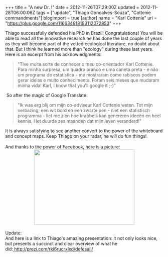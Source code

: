 +++
title = "A new Dr. !"
date = 2012-11-26T07:29:00Z
updated = 2012-11-28T06:00:06Z
tags = ["update", "Thiago Goncalves-Souza", "Cottenie commandments"]
blogimport = true 
[author]
	name = "Karl Cottenie"
	uri = "https://plus.google.com/116634918193112072853"
+++

Thiago successfully defended his PhD in Brazil! Congratulations! You will be able to read all the innovative research he has done the last couple of years as they will become part of the vetted ecological literature, no doubt about that. But I think he learned more than "ecology" during these last years. Here is an&nbsp;excerpt&nbsp;from his acknowledgments:<br /><blockquote class="tr_bq">"Tive muita sorte de conhecer o meu co-orientador Karl Cottenie. Para minha surpresa,&nbsp;um quadro branco e uma caneta preta - e não um programa de estatística - me mostraram como&nbsp;rabiscos podem gerar ideias e muito conhecimento. Foram seis meses que mudaram minha vida!&nbsp;Karl, I know that you'll google it ;-)"</blockquote>&nbsp;So after the magic of Google Translate:<br /><blockquote class="tr_bq">"Ik was erg blij om mijn co-adviseur Karl Cottenie weten. Tot mijn verbazing,&nbsp;een wit bord en een zwarte pen - niet een statistisch programma - liet me zien hoe&nbsp;krabbels kan genereren ideeën en heel kennis. Het duurde zes maanden dat mijn leven veranderd!"</blockquote>It is always&nbsp;satisfying&nbsp;to see another convert to the power of the whiteboard and concept maps. Keep Thiago on your radar, he will do fun things!<br /><br />And thanks to the power of Facebook, here is a picture:<br /><div class="separator" style="clear: both; text-align: center;"><a href="http://1.bp.blogspot.com/-ydmQ6R4xfjE/ULNgg_BM_9I/AAAAAAAAlV8/obaLMG3xAkk/s1600/399232_10151159177960679_1450957416_n.jpg" imageanchor="1" style="margin-left: 1em; margin-right: 1em;"><img border="0" height="240" src="http://1.bp.blogspot.com/-ydmQ6R4xfjE/ULNgg_BM_9I/AAAAAAAAlV8/obaLMG3xAkk/s320/399232_10151159177960679_1450957416_n.jpg" width="320" /></a></div><span id="goog_843726579"></span><br />Update:<br />And here is a link to Thiago's amazing presentation: it not only looks nice, but presents a&nbsp;succinct and clear overview of what he did:<a href="http://prezi.com/rki6rucrxlxd/defesaii/" target="_blank">&nbsp;http://prezi.com/rki6rucrxlxd/defesaii/</a>
